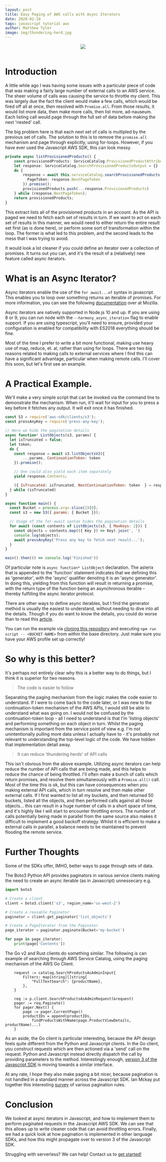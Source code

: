 ```yaml
---
layout: post
title: Easy Paging of AWS calls with Async Iterators
date: 2020-02-18
tags: javascript tutorial aws
author: Matthew Tyler
image: img/thundering-herd.jpg
---
```


<center><img src="/img/thundering-herd.jpg" /></center>
<br/>

# Introduction

A little while ago I was having some issues with a particular piece of code that was making a fairly large number of external calls to an AWS service. The sheer volume of calls was causing the service to throttle my client. This was largely due the fact the client would make a few calls, which would be fired off all at once, then resolved with `Promise.all`. From those results, it would list more data, then make more calls, then list more, ad-nauseum. Each listing call would page through the full set of data before making the next 'nested' call.

The big problem here is that each next set of calls is multipled by the previous set of calls. The solution to this is to remove the `promise.all` mechanism and page through explicitly, using for-loops. However, if you have ever used the Javascript AWS SDK, this can look messy. 

```typescript
private async listProvisionedProducts() {
    const provisionedProducts: ServiceCatalog.ProvisionedProductAttributes = []
    let response: ServiceCatalog.SearchProvisionedProductsOutput = {}
    do {
        response = await this.serviceCatalog.searchProvisionedProducts({ 
          PageToken: response.NextPageToken 
        }).promise();
        provisionedProducts.push(...response.ProvisionedProducts)
    } while (response.NextPageToken);
    return provisionedProducts;
}
```

This extract lists all of the provisioned products in an account. As the API is paged we need to fetch each set of results in turn. If we want to act on each set of results in this manner, we would need to either return the entire result set first (as is done here), or perform some sort of transformation within the loop. The former is what led to this problem, and the second leads to the mess that I was trying to avoid.

It would look a lot cleaner if you could define an iterator over a collection of promises. It turns out you can, and it's the result of a (relatively) new feature called async iterators.

# What is an Async Iterator?

Async iterators enable the use of the `for await...of` syntax in javascript. This enables you to loop over something returns an iterable of promises. For more information, you can see the following [documentation](https://developer.mozilla.org/en-US/docs/Web/JavaScript/Reference/Statements/for-await...of) over at Mozilla. 

Async iterators are natively supported in Node.js 10 and up. If you are using 8 or 9, you can run node with the `--harmony_async_iteration` flag to enable support. If you are using typescript, you'll need to ensure, provided your configuration is enabled for compatibility with ES2018 everything should be fine.

Most of the time I prefer to write a bit more functional, making use heavy use of map, reduce, et. al, rather than using for loops. There are two big reasons related to making calls to external services where I find this can have a significant advantage, particular when making remote calls. I'll cover this soon, but let's first see an example. 

# A Practical Example.

We'll make a very simple script that can be invoked via the command line to demonstrate the mechanism. When run, it'll wait for input for you to press a key before it fetches any output. It will exit once it has finished.

```javascript
const S3 = require('aws-sdk/clients/s3');
const pressAnyKey = require('press-any-key');

// Here we hide the pagination details
async function* ListObjects(s3, params) {
  let isTruncated = false;
  let token;
  do {
    const response = await s3.listObjectsV2({ 
        ...params, ContinuationToken: token
    }).promise();

    // One could also yield each item separately
    yield response.Contents;

    ({ IsTruncated: isTruncated, NextContinuationToken: token  } = response);
  } while (isTruncated)
}

async function main() {
  const Bucket = process.argv.slice(2)[0];
  const s3 = new S3({ params: { Bucket }});

  // Usage of the for-await syntax hides the pagination details
  for await (const contents of ListObjects(s3, { MaxKeys: 2})) {
    const objects = contents.map(({ Key }) => Key).join(', ')
    console.log(objects);
    await pressAnyKey('Press any key to fetch next result...');
  }
}

main().then(() => console.log('Finished'))
```

Of particular note is `async function* ListObject` declaration. The asterix that is appended to the 'function' statement indicates that we defining this as 'generator', with the 'async' qualifier denoting it is an 'async generator'. In doing this, yielding from this function will result in returning a promise, with the return type of the function being an asynchronous iterable - thereby fulfilling the async iterator protocol. 

There are other ways to define async iterables, but I find the generator method is usually the easiest to understand, without needing to dive into all the details. Though if you do want to know the details, you could do worse than to read this [article](https://javascript.info/async-iterators-generators).

You can run the example via [cloning this repository](https://github.com/matt-tyler/async-iterators) and executing `npm run script -- <BUCKET-NAME>` from within the base directory. Just make sure you have your AWS profile set up correctly!

# So why is this better?

It's perhaps not entirely clear why this is a better way to do things, but I think it is superior for two reasons.

> The code is easier to follow

Separating the paging mechanism from the logic makes the code easier to understand. If I were to come back to the code later, or I was new to the continuation-token mechanism of the AWS APIs, I would still be able to understand what was going on. I would not be confused by the continuation-token loop - all I need to understand is that I'm 'listing objects' and performing something on each object in turn. Whilst the paging mechanism is important from the service point of view e.g. I'm not unintentionally pulling more data unless I actually have to - it's probably not relevant to understanding the top-level logic of the code. We have hidden that implementation detail away.

> It can reduce 'thundering herds' of API calls

This isn't obvious from the above example. Utilizing async iterators can help reduce the number of API calls that are being made, and this helps to reduce the chance of being throttled. I'll often make a bunch of calls which return promises, and resolve them simultaneously with a `Promise.all()` call. Most of the time this is ok, but this can have consequences when you making external API calls, which in turn resolve and then make other external calls. If I first wanted to list all my buckets, and then returned 50 buckets, listed all the objects, and then performed calls against all those objects... this can result in a huge number of calls in a short space of time, and it's highly like I will start to encounter throttling errors. The number of calls potentially being made in parallel from the same source also makes it difficult to implement a good backoff strategy. Whilst it is efficient to make a external calls in parallel, a balance needs to be maintained to prevent flooding the remote service.

# Further Thoughts

Some of the SDKs offer, IMHO, better ways to page through sets of data. 

The Boto3 Python API provides paginators in various service clients making the need to create an async iterable (as in Javascript) unnessecary e.g.

```python
import boto3

# Create a client
client = boto3.client('s3', region_name='us-west-2')

# Create a reusable Paginator
paginator = client.get_paginator('list_objects')

# Create a PageIterator from the Paginator
page_iterator = paginator.paginate(Bucket='my-bucket')

for page in page_iterator:
    print(page['Contents'])
```

The Go v2 and Rust clients do something similar. The following is can example of searching through AWS Service Catalog, using the paging mechanism of the AWS Go Client.

```golang
	request := catalog.SearchProductsAsAdminInput{
		Filters: map[string][]string{
			"FullTextSearch": {productName},
		},
	}

	req := p.client.SearchProductsAsAdminRequest(&request)
	pager := req.Paginate()
	for pager.Next() {
		page := pager.CurrentPage()
		productIDs = append(productIDs,
			findProductsWithName(page.ProductViewDetails, productName)...)
	}
```

As an aside, the Go client is particular interesting, because the API design feels quite different from the Python and Javascript clients. In the Go client, you construct requests which are then actioned via a 'send' call on the request. Python and Javascript instead directly dispatch the call by providing parameters to the method. Interestingly enough, [version 3 of the Javascript SDK](https://github.com/aws/aws-sdk-js-v3) is moving towards a similar interface. 

At any rate, I hope they also make paging a bit nicer, because pagination is not handled in a standard manner across the Javascript SDK. Ian Mckay put together this interesting [survey](https://github.com/iann0036/aws-pagination-rules) of various pagination rules.

# Conclusion

We looked at async iterators in Javascript, and how to implement them to perform paginated requests in the Javascript AWS SDK. We can see that this allows up to write cleaner code that can avoid throttling errors. Finally, we had a quick look at how pagination is implemented in other language SDKs, and how this might propagate over to version 3 of the Javascript SDK.

Struggling with serverless? We can help! Contact us to [get started!](https://www.mechanicalrock.io/lets-get-started)